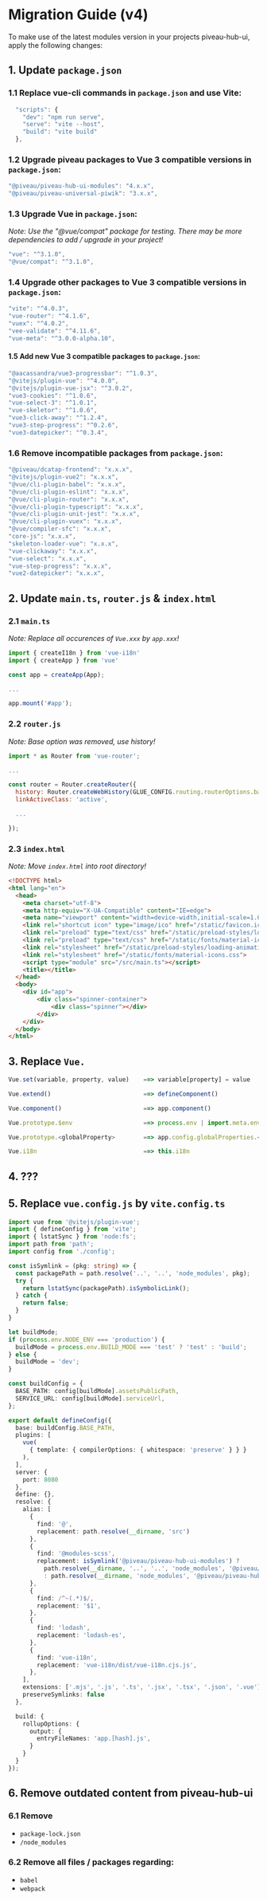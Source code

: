 # Migration Guide (v4)

To make use of the latest modules version in your projects piveau-hub-ui, apply the following changes:

## 1. Update `package.json`

### 1.1 Replace vue-cli commands in `package.json` and use Vite:

```js
  "scripts": {
    "dev": "npm run serve",
    "serve": "vite --host",
    "build": "vite build"
  },
```

### 1.2 Upgrade piveau packages to Vue 3 compatible versions in `package.json`:

```js
"@piveau/piveau-hub-ui-modules": "4.x.x",
"@piveau/piveau-universal-piwik": "3.x.x",
```

### 1.3 Upgrade Vue in `package.json`:

_Note: Use the "@vue/compat" package for testing. There may be more dependencies to add / upgrade in your project!_

```js
"vue": "^3.1.0",
"@vue/compat": "^3.1.0",
```

### 1.4 Upgrade other packages to Vue 3 compatible versions in `package.json`:

```js
"vite": "^4.0.3",
"vue-router": "^4.1.6",
"vuex": "^4.0.2",
"vee-validate": "^4.11.6",
"vue-meta": "^3.0.0-alpha.10",
```


#### 1.5 Add new Vue 3 compatible packages to `package.json`:

```js
"@aacassandra/vue3-progressbar": "^1.0.3",
"@vitejs/plugin-vue": "^4.0.0",
"@vitejs/plugin-vue-jsx": "^3.0.2",
"vue3-cookies": "^1.0.6",
"vue-select-3": "^1.0.1",
"vue-skeletor": "^1.0.6",
"vue3-click-away": "^1.2.4",
"vue3-step-progress": "^0.2.6",
"vue3-datepicker": "^0.3.4",
```

### 1.6 Remove incompatible packages from `package.json`:

```js
"@piveau/dcatap-frontend": "x.x.x",
"@vitejs/plugin-vue2": "x.x.x",
"@vue/cli-plugin-babel": "x.x.x",
"@vue/cli-plugin-eslint": "x.x.x",
"@vue/cli-plugin-router": "x.x.x",
"@vue/cli-plugin-typescript": "x.x.x",
"@vue/cli-plugin-unit-jest": "x.x.x",
"@vue/cli-plugin-vuex": "x.x.x",
"@vue/compiler-sfc": "x.x.x",
"core-js": "x.x.x",
"skeleton-loader-vue": "x.x.x",
"vue-clickaway": "x.x.x",
"vue-select": "x.x.x",
"vue-step-progress": "x.x.x",
"vue2-datepicker": "x.x.x",
```

## 2. Update `main.ts`, `router.js` & `index.html`

### 2.1 `main.ts`

_Note: Replace all occurences of `Vue.xxx` by `app.xxx`!_

```js
import { createI18n } from 'vue-i18n'
import { createApp } from 'vue'

const app = createApp(App);

...

app.mount('#app');
```

### 2.2 `router.js`

_Note: Base option was removed, use history!_

```js
import * as Router from 'vue-router';

...

const router = Router.createRouter({
  history: Router.createWebHistory(GLUE_CONFIG.routing.routerOptions.base),
  linkActiveClass: 'active',

  ...

});
```

### 2.3 `index.html`

_Note: Move `index.html` into root directory!_


```html
<!DOCTYPE html>
<html lang="en">
  <head>
    <meta charset="utf-8">
    <meta http-equiv="X-UA-Compatible" content="IE=edge">
    <meta name="viewport" content="width=device-width,initial-scale=1.0">
    <link rel="shortcut icon" type="image/ico" href="/static/favicon.ico">
    <link rel="preload" type="text/css" href="/static/preload-styles/loading-animation.css" as="style">
    <link rel="preload" type="text/css" href="/static/fonts/material-icons.css" as="style">
    <link rel="stylesheet" href="/static/preload-styles/loading-animation.css">
    <link rel="stylesheet" href="/static/fonts/material-icons.css">
    <script type="module" src="/src/main.ts"></script>
    <title></title>
  </head>
  <body>
    <div id="app">
        <div class="spinner-container">
            <div class="spinner"></div>
        </div>
    </div>
  </body>
</html>
```

## 3. Replace `Vue.`

```js
Vue.set(variable, property, value)    ==> variable[property] = value

Vue.extend()                          ==> defineComponent()

Vue.component()                       ==> app.component()

Vue.prototype.$env                    ==> process.env | import.meta.env

Vue.prototype.<globalProperty>        ==> app.config.globalProperties.<globalProperty>

Vue.i18n                              ==> this.i18n
```

## 4. ???

## 5. Replace `vue.config.js` by `vite.config.ts`

```ts
import vue from '@vitejs/plugin-vue';
import { defineConfig } from 'vite';
import { lstatSync } from 'node:fs';
import path from 'path';
import config from './config';

const isSymlink = (pkg: string) => {
  const packagePath = path.resolve('..', '..', 'node_modules', pkg);
  try {
    return lstatSync(packagePath).isSymbolicLink();
  } catch {
    return false;
  }
}

let buildMode;
if (process.env.NODE_ENV === 'production') {
  buildMode = process.env.BUILD_MODE === 'test' ? 'test' : 'build';
} else {
  buildMode = 'dev';
}

const buildConfig = {
  BASE_PATH: config[buildMode].assetsPublicPath,
  SERVICE_URL: config[buildMode].serviceUrl,
};

export default defineConfig({
  base: buildConfig.BASE_PATH,
  plugins: [
    vue(
      { template: { compilerOptions: { whitespace: 'preserve' } } }
    ),
  ],
  server: {
    port: 8080
  },
  define: {},
  resolve: {
    alias: [
      {
        find: '@',
        replacement: path.resolve(__dirname, 'src')
      },
      {
        find: '@modules-scss',
        replacement: isSymlink('@piveau/piveau-hub-ui-modules') ?
          path.resolve(__dirname, '..', '..', 'node_modules', '@piveau/piveau-hub-ui-modules', 'dist', 'scss')
          : path.resolve(__dirname, 'node_modules', '@piveau/piveau-hub-ui-modules', 'dist', 'scss')
      },
      {
        find: /^~(.*)$/,
        replacement: '$1',
      },
      {
        find: 'lodash',
        replacement: 'lodash-es',
      },
      {
        find: 'vue-i18n',
        replacement: 'vue-i18n/dist/vue-i18n.cjs.js',
      },
    ],
    extensions: ['.mjs', '.js', '.ts', '.jsx', '.tsx', '.json', '.vue'],
    preserveSymlinks: false
  },

  build: {
    rollupOptions: {
      output: {
        entryFileNames: 'app.[hash].js',
      }
    }
  }
});
```

## 6. Remove outdated content from piveau-hub-ui

### 6.1 Remove

- `package-lock.json`
- `/node_modules`

### 6.2 Remove all files / packages regarding:

- `babel`
- `webpack`
